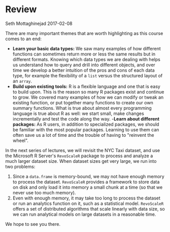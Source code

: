 Review
================
Seth Mottaghinejad
2017-02-08

There are many important themes that are worth highlighting as this course comes to an end:

-   **Learn your basic data types:** We saw many examples of how different functions can sometimes return more or less the same results but in different formats. Knowing which data types we are dealing with helps us understand how to query and drill into different objects, and over time we develop a better intuition of the pros and cons of each data type, for example the flexibility of a `list` versus the structured layout of an `array`.
-   **Build upon existing tools:** R is a flexible language and one that is easy to build upon. This is the reason so many R packages exist and continue to grow. We covered many examples of how we can modify or tweak an existing function, or put together many functions to create our own summary functions. What is true about almost every programming language is true about R as well: we start small, make changes incrementally and test the code along the way. -**Learn about different packages:** As R users, in addition to specialized packages, we should be familiar with the most popular packages. Learning to use them can often save us a lot of time and the trouble of having to "reinvent the wheel".

In the next series of lectures, we will revisit the NYC Taxi dataset, and use the Microsoft R Server's `RevoScaleR` package to process and analyze a much larger dataset size. When dataset sizes get very large, we run into two problems:

1.  Since a `data.frame` is memory-bound, we may not have enough memory to process the dataset. `RevoScaleR` provides a framework to store data on disk and only load it into memory a small chunk at a time (so that we never use too much memory).
2.  Even with enough memory, it may take too long to process the dataset or run an analytics function on it, such as a statistical model. `RevoScaleR` offers a set of distributed algorithms that scale linearly with data size, so we can run analytical models on large datasets in a reasonable time.

We hope to see you there.
